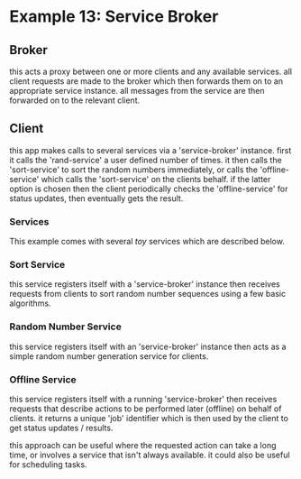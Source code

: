 # Example 13: Service Broker

## Broker

this acts a proxy between one or more clients and any available services.
all client requests are made to the broker which then forwards them on
to an appropriate service instance. all messages from the service are then
forwarded on to the relevant client.

## Client

this app makes calls to several services via a 'service-broker' instance.
first it calls the 'rand-service' a user defined number of times. it then
calls the 'sort-service' to sort the random numbers immediately, or calls
the 'offline-service' which calls the 'sort-service' on the clients behalf.
if the latter option is chosen then the client periodically checks the
'offline-service' for status updates, then eventually gets the result.

### Services

This example comes with several *toy* services which are described below.

### Sort Service

this service registers itself with a 'service-broker' instance then receives
requests from clients to sort random number sequences using a few basic algorithms.

### Random Number Service

this service registers itself with an 'service-broker' instance then acts as
a simple random number generation service for clients.

### Offline Service

this service registers itself with a running 'service-broker' then receives
requests that describe actions to be performed later (offline) on behalf of
clients. it returns a unique 'job' identifier which is then used by the client
to get status updates / results.

this approach can be useful where the requested action can take a long time,
or involves a service that isn't always available. it could also be useful for
scheduling tasks.














